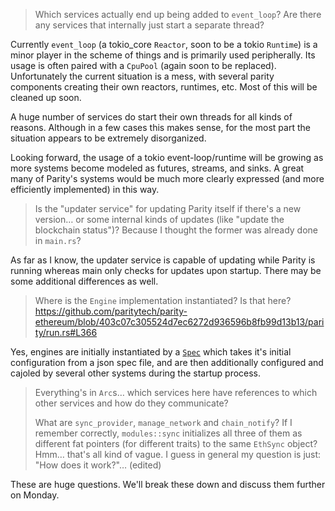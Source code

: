 
> Which services actually end up being added to `event_loop`? Are there any services that internally just start a separate thread?

Currently `event_loop` (a tokio_core `Reactor`, soon to be a tokio `Runtime`) is a minor player in the scheme of things and is primarily used peripherally. Its usage is often paired with a `CpuPool` (again soon to be replaced). Unfortunately the current situation is a mess, with several parity components creating their own reactors, runtimes, etc. Most of this will be cleaned up soon.

A huge number of services do start their own threads for all kinds of reasons. Although in a few cases this makes sense, for the most part the situation appears to be extremely disorganized.

Looking forward, the usage of a tokio event-loop/runtime will be growing as more systems become modeled as futures, streams, and sinks. A great many of Parity's systems would be much more clearly expressed (and more efficiently implemented) in this way.

> Is the "updater service" for updating Parity itself if there's a new version… or some internal kinds of updates (like "update the blockchain status")? Because I thought the former was already done in `main.rs`?

As far as I know, the updater service is capable of updating while Parity is running whereas main only checks for updates upon startup. There may be some additional differences as well.

> Where is the `Engine` implementation instantiated? Is that here? https://github.com/paritytech/parity-ethereum/blob/403c07c305524d7ec6272d936596b8fb99d13b13/parity/run.rs#L366

Yes, engines are initially instantiated by a [`Spec`](ethcore/src/spec/spec.rs) which takes it's initial configuration from a json spec file, and are then additionally configured and cajoled by several other systems during the startup process.

> Everything's in `Arc`s… which services here have references to which other services and how do they communicate?
>
> What are `sync_provider`, `manage_network` and `chain_notify`? If I remember correctly, `modules::sync` initializes all three of them as different fat pointers (for different traits) to the same `EthSync` object?
Hmm… that's all kind of vague. I guess in general my question is just: "How does it work?"… (edited)

These are huge questions. We'll break these down and discuss them further on Monday.
